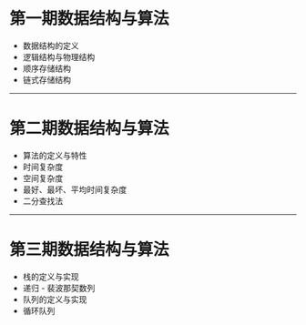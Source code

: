 # 第一期数据结构与算法
+ 数据结构的定义
+ 逻辑结构与物理结构
+ 顺序存储结构
+ 链式存储结构

*****
# 第二期数据结构与算法
+ 算法的定义与特性
+ 时间复杂度
+ 空间复杂度
+ 最好、最坏、平均时间复杂度
+ 二分查找法

*****
# 第三期数据结构与算法
+ 栈的定义与实现
+ 递归 - 裴波那契数列
+ 队列的定义与实现
+ 循环队列
